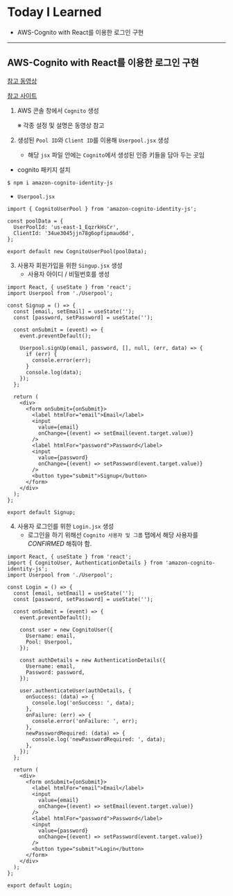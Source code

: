 # Today I Learned

* AWS-Cognito with React를 이용한 로그인 구현

---



## AWS-Cognito with React를 이용한 로그인 구현

[참고 동영상](https://www.youtube.com/watch?v=8WZmIdXZe3Q&t=352s)

[참고 사이트](https://blog.logrocket.com/authentication-react-apps-aws-amplify-cognito/)

1. AWS 콘솔 창에서 `Cognito` 생성

   ※ 각종 설정 및 설명은 동영상 참고

2. 생성된 `Pool ID`와 `Client ID`를 이용해 `Userpool.jsx` 생성

   * 해당 `jsx` 파일 안에는 `Cognito`에서 생성된 인증 키들을 담아 두는 곳임

* cognito 패키지 설치

```bash
$ npm i amazon-cognito-identity-js
```

* `Userpool.jsx`

```react
import { CognitoUserPool } from 'amazon-cognito-identity-js';

const poolData = {
  UserPoolId: 'us-east-1_EqzrkHsCr',
  ClientId: '34ue3045jjn78g6opfipmaud6d',
};

export default new CognitoUserPool(poolData);
```

3. 사용자 회원가입을 위한  `Singup.jsx` 생성
   * 사용자 아이디 / 비밀번호를 생성

```react
import React, { useState } from 'react';
import Userpool from './Userpool';

const Signup = () => {
  const [email, setEmail] = useState('');
  const [password, setPassword] = useState('');

  const onSubmit = (event) => {
    event.preventDefault();

    Userpool.signUp(email, password, [], null, (err, data) => {
      if (err) {
        console.error(err);
      }
      console.log(data);
    });
  };

  return (
    <div>
      <form onSubmit={onSubmit}>
        <label htmlFor="email">Email</label>
        <input
          value={email}
          onChange={(event) => setEmail(event.target.value)}
        />
        <label htmlFor="password">Password</label>
        <input
          value={password}
          onChange={(event) => setPassword(event.target.value)}
        />
        <button type="submit">Signup</button>
      </form>
    </div>
  );
};

export default Signup;
```

4. 사용자 로그인를 위한 `Login.jsx` 생성
   * 로그인을 하기 위해선 `Cognito 사용자 및 그룹` 탭에서 해당 사용자를 *CONFIRMED* 해줘야 함.

```react
import React, { useState } from 'react';
import { CognitoUser, AuthenticationDetails } from 'amazon-cognito-identity-js';
import Userpool from './Userpool';

const Login = () => {
  const [email, setEmail] = useState('');
  const [password, setPassword] = useState('');

  const onSubmit = (event) => {
    event.preventDefault();

    const user = new CognitoUser({
      Username: email,
      Pool: Userpool,
    });

    const authDetails = new AuthenticationDetails({
      Username: email,
      Password: password,
    });

    user.authenticateUser(authDetails, {
      onSuccess: (data) => {
        console.log('onSuccess: ', data);
      },
      onFailure: (err) => {
        console.error('onFailure: ', err);
      },
      newPasswordRequired: (data) => {
        console.log('newPasswordRequired: ', data);
      },
    });
  };

  return (
    <div>
      <form onSubmit={onSubmit}>
        <label htmlFor="email">Email</label>
        <input
          value={email}
          onChange={(event) => setEmail(event.target.value)}
        />
        <label htmlFor="password">Password</label>
        <input
          value={password}
          onChange={(event) => setPassword(event.target.value)}
        />
        <button type="submit">Login</button>
      </form>
    </div>
  );
};

export default Login;
```


